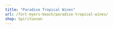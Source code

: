```yaml
---
title: "Paradise Tropical Wines"
url: /fort-myers-beach/paradise-tropical-wines/
shop: Spirituosen
---
```

